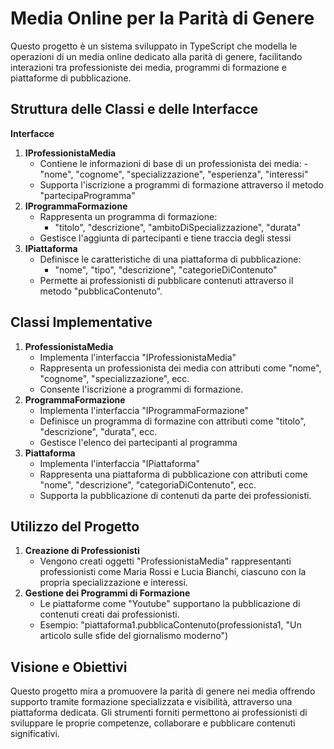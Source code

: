 # Media Online per la Parità di Genere
Questo progetto è un sistema sviluppato in TypeScript che modella le operazioni di un media online dedicato alla parità di genere, facilitando interazioni tra professioniste dei media, programmi di formazione e piattaforme di pubblicazione. 

## Struttura delle Classi e delle Interfacce
**Interfacce**
1. **IProfessionistaMedia**
    - Contiene le informazioni di base di un professionista dei media:
        -"nome", "cognome", "specializzazione", "esperienza", "interessi"
    - Supporta l'iscrizione a programmi di formazione attraverso il metodo "partecipaProgramma"
2. **IProgrammaFormazione**
    - Rappresenta un programma di formazione:
        - "titolo", "descrizione", "ambitoDiSpecializzazione", "durata"
    - Gestisce l'aggiunta di partecipanti e tiene traccia degli stessi
3. **IPiattaforma**
    - Definisce le caratteristiche di una piattaforma di pubblicazione:
        - "nome", "tipo", "descrizione", "categorieDiContenuto"
    - Permette ai professionisti di pubblicare contenuti attraverso il metodo "pubblicaContenuto". 

## Classi Implementative
1. **ProfessionistaMedia**
    - Implementa l'interfaccia "IProfessionistaMedia"
    - Rappresenta un professionista dei media con attributi come "nome", "cognome", "specializzazione", ecc.
    - Consente l'iscrizione a programmi di formazione. 
2. **ProgrammaFormazione**
    - Implementa l'interfaccia "IProgrammaFormazione"
    - Definisce un programma di formazine con attributi come "titolo", "descrizione", "durata", ecc.
    - Gestisce l'elenco dei partecipanti al programma
3. **Piattaforma**
    - Implementa l'interfaccia "IPiattaforma"
    - Rappresenta una piattaforma di pubblicazione con attributi come "nome", "descrizione", "categoriaDiContenuto", ecc.
    - Supporta la pubblicazione di contenuti da parte dei professionisti. 

## Utilizzo del Progetto
1. **Creazione di Professionisti**
    - Vengono creati oggetti "ProfessionistaMedia" rappresentanti professionisti come Maria Rossi e Lucia Bianchi, ciascuno con la propria specializzazione e interessi. 
2. **Gestione dei Programmi di Formazione**
    - Le piattaforme come "Youtube" supportano la pubblicazione di contenuti creati dai professionisti. 
    - Esempio: "piattaforma1.pubblicaContenuto(professionista1, "Un articolo sulle sfide del giornalismo moderno")

## Visione e Obiettivi
Questo progetto mira a promuovere la parità di genere nei media offrendo supporto tramite formazione specializzata e visibilità, attraverso una piattaforma dedicata. Gli strumenti forniti permettono ai professionisti di sviluppare le proprie competenze, collaborare e pubblicare contenuti significativi. 